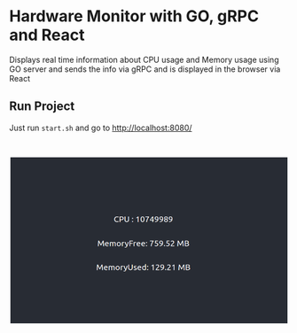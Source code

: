 # Hardware Monitor with GO, gRPC and React

Displays real time information about CPU usage and Memory usage using
GO server and sends the info via gRPC and is displayed in the browser via React

## Run Project

Just run `start.sh` and go to [http://localhost:8080/](http://localhost:8080/)

<br />

<p align="center">
  <img src="demo.png" width="500" height="300"/>
</p>
